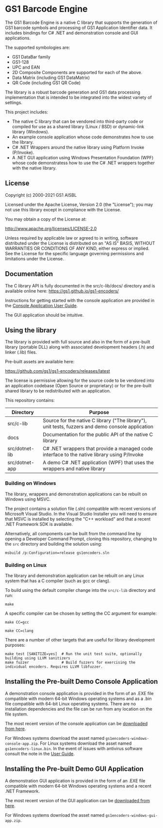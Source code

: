 GS1 Barcode Engine
==================

The GS1 Barcode Engine is a native C library that supports the generation of
GS1 barcode symbols and processing of GS1 Application Identifier data. It
includes bindings for C# .NET and demonstration console and GUI applications.

The supported symbologies are:

* GS1 DataBar family
* GS1-128
* UPC and EAN
* 2D Composite Components are supported for each of the above.
* Data Matrix (including GS1 DataMatrix)
* QR Code (including GS1 QR Code)

The library is a robust barcode generation and GS1 data processing
implementation that is intended to be integrated into the widest variety of
settings.

This project includes:

  * The native C library that can be vendored into third-party code or compiled for use as a shared library (Linux / BSD) or dynamic-link library (Windows).
  * An example console application whose code demonstrates how to use the library.
  * C# .NET Wrappers around the native library using Platform Invoke (P/Invoke).
  * A .NET GUI application using Windows Presentation Foundation (WPF) whose code demonstratess how to use the C# .NET wrappers together with the native library.


License
-------

Copyright (c) 2000-2021 GS1 AISBL

Licensed under the Apache License, Version 2.0 (the "License"); you may not use
this library except in compliance with the License.

You may obtain a copy of the License at:

<http://www.apache.org/licenses/LICENSE-2.0>

Unless required by applicable law or agreed to in writing, software distributed
under the License is distributed on an "AS IS" BASIS, WITHOUT WARRANTIES OR
CONDITIONS OF ANY KIND, either express or implied. See the License for the
specific language governing permissions and limitations under the License.


Documentation
-------------

The C library API is fully documented in the src/c-lib/docs/ directory and is
available online here: <https://gs1.github.io/gs1-encoders/>

Instructions for getting started with the console application are provided in
the [Console Application User Guide](https://github.com/gs1/gs1-encoders/wiki/User-Guide).

The GUI application should be intuitive.


Using the library
------------------

The library is provided with full source and also in the form of a pre-built
library (portable DLL) along with associated development headers (.h) and
linker (.lib) files.

Pre-built assets are available here:

<https://github.com/gs1/gs1-encoders/releases/latest>

The license is permissive allowing for the source code to be vendored into an
application codebase (Open Source or proprietary) or for the pre-built shared
library to be redistributed with an application.

This repository contains:

| Directory      | Purpose                                                                                           |
| -------------- | ------------------------------------------------------------------------------------------------- |
| src/c-lib      | Source for the native C library ("The library"), unit tests, fuzzers and demo console application |
| docs           | Documentation for the public API of the native C library                                          |
| src/dotnet-lib | C# .NET wrappers that provide a managed code interface to the native library using P/Invoke       |
| src/dotnet-app | A demo C# .NET application (WPF) that uses the wrappers and native library                        |


### Building on Windows

The library, wrappers and demonstration applications can be rebuilt on Windows
using MSVC.

The project contains a solution file (.sln) compatible with recent versions of
Microsoft Visual Studio. In the Visual Studio Installer you will need to ensure
that MSVC is installed by selecting the "C++ workload" and that a recent .NET
Framework SDK is available.

Alternatively, all components can be built from the command line by opening a
Developer Command Prompt, cloning this repository, changing to the `src`
directory and building the solution using:

    msbuild /p:Configuration=release gs1encoders.sln


### Building on Linux

The library and demonstration application can be rebuilt on any Linux system
that has a C compiler (such as gcc or clang).

To build using the default compiler change into the `src/c-lib` directory and run:

    make

A specific compiler can be chosen by setting the CC argument for example:

    make CC=gcc

    make CC=clang

There are a number of other targets that are useful for library development
purposes:

    make test [SANITIZE=yes]  # Run the unit test suite, optionally building using LLVM sanitizers
    make fuzzer               # Build fuzzers for exercising the individual encoders. Requires LLVM libfuzzer.


Installing the Pre-built Demo Console Application
-------------------------------------------------

A demonstration console application is provided in the form of an .EXE file
compatible with modern 64-bit Windows operating systems and as a .bin file
compatible with 64-bit Linux operating systems. There are no installation
dependencies and the file can be run from any location on the file system.

The most recent version of the console application can be
[downloaded from here](https://github.com/gs1/gs1-encoders/releases/latest).

For Windows systems download the asset named
`gs1encoders-windows-console-app.zip`. For Linux systems download the asset
named `gs1encoders-linux.bin`. In the event of issues with antivirus software
consult the note in the
[User Guide](https://github.com/gs1/gs1-encoders/wiki/User-Guide).


Installing the Pre-built Demo GUI Application
---------------------------------------------

A demonstration GUI application is provided in the form of an .EXE file
compatible with modern 64-bit Windows operating systems and a recent .NET
Framework.

The most recent version of the GUI application can be
[downloaded from here](https://github.com/gs1/gs1-encoders/releases/latest).

For Windows systems download the asset named `gs1encoders-windows-gui-app.zip`.

